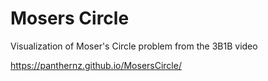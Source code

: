 # Mosers Circle
Visualization of Moser's Circle problem from the 3B1B video

https://panthernz.github.io/MosersCircle/
